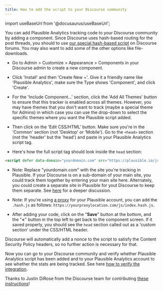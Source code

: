 ```yaml
---
title: How to add the script to your Discourse community
---
```


import useBaseUrl from '@docusaurus/useBaseUrl';

You can add Plausible Analytics tracking code to your Discourse community by adding a component. Since Discourse uses hash-based routing for the post threads, you should to use [our special hash-based script](hash-based-routing.md) on Discourse forums.  You may also want to add some of the other options like file-downloads.

* Go to Admin > Customize > Appearance > Components in your Discourse admin to create a new component.

* Click 'Install' and then 'Create New +'.  Give it a friendly name like 'Plausible Analytics', make sure the Type shows 'Component', and click 'Create'.

* For the 'Include Component...' section, click the 'Add All Themes' button to ensure that this tracker is enabled across all themes.  However, you may have themes that you don't want to track (maybe a special theme for Admins) in which case you can use the drop-down to select the specific themes where you want the Plausible script added.

* Then click on the 'Edit CSS/HTML' button.  Make sure you're in the 'Common' section (not 'Desktop' or 'Mobile').  Go to the `<head>` section (not the 'header' but the 'head') and paste in your Plausible Analytics script tag.

* Here's how the full script tag should look inside the `head` section:

```html
<script defer data-domain="yourdomain.com" src="https://plausible.io/js/script.hash.js"></script>
```

* Note: Replace "yourdomain.com" with the site you're tracking in Plausible.  If your Discourse is on a sub-domain of your main site, you could track them together by entering your main site here.  Alternately, you could create a separate site in Plausible for yout Discourse to keep them separate.  See [here](https://plausible.io/docs/subdomain-hostname-filter) for a deeper discussion.

* Note: If you're using [a proxy](/proxy/introduction.md) for your Plausible account, you can add the `.hash.js` as follows: `https://yourproxylocation.com/js/index.hash.js`.

* After adding your code, click on the "**Save**" button at the bottom, and the "**<**" button in the top left to get back to the component screen.  If it saved properly, you should see the `head` section called out as a 'custom section' under the CSS/HTML header.   

Discourse will automatically add a nonce to the script to satisfy the Content Security Policy headers, so no further action is necessary for that.

Now you can go to your Discourse community and verify whether Plausible Analytics script has been added and to your Plausible Analytics account to see whether the stats are being tracked. See here [how to verify the integration](troubleshoot-integration.md).

Thanks to Justin DiRose from the Discourse team for contributing [these instructions](https://meta.discourse.org/t/add-plausible-analytics-tracking-to-discourse/173310)!
